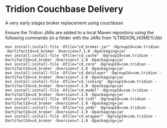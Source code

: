 # Tridion Couchbase Delivery
A very early stages broker replacement using couchbase

Ensure the Tridion JARs are added to a local Maven repository using the following commands (in a folder with the JARs from %TRIDION_HOME%\lib)
```
mvn install:install-file -Dfile="cd_broker.jar" -DgroupId=com.tridion -DartifactId=cd_broker -Dversion=7.1.0 -Dpackaging=jar
mvn install:install-file -Dfile="cd_cache" -DgroupId=com.tridion -DartifactId=cd_broker -Dversion=7.1.0 -Dpackaging=jar
mvn install:install-file -Dfile="cd_core" -DgroupId=com.tridion -DartifactId=cd_broker -Dversion=7.1.0 -Dpackaging=jar
mvn install:install-file -Dfile="cd_datalayer" -DgroupId=com.tridion -DartifactId=cd_broker -Dversion=7.1.0 -Dpackaging=jar
mvn install:install-file -Dfile="cd_linking" -DgroupId=com.tridion -DartifactId=cd_broker -Dversion=7.1.0 -Dpackaging=jar
mvn install:install-file -Dfile="cd_model" -DgroupId=com.tridion -DartifactId=cd_broker -Dversion=7.1.0 -Dpackaging=jar
mvn install:install-file -Dfile="cd_tcdl" -DgroupId=com.tridion -DartifactId=cd_broker -Dversion=7.1.0 -Dpackaging=jar
mvn install:install-file -Dfile="cd_undo" -DgroupId=com.tridion -DartifactId=cd_broker -Dversion=7.1.0 -Dpackaging=jar
mvn install:install-file -Dfile="cd_wrapper" -DgroupId=com.tridion -DartifactId=cd_broker -Dversion=7.1.0 -Dpackaging=jar
```

